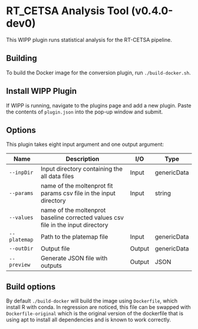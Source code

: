 # RT_CETSA Analysis Tool (v0.4.0-dev0)

This WIPP plugin runs statistical analysis for the RT-CETSA pipeline.

## Building

To build the Docker image for the conversion plugin, run
`./build-docker.sh`.

## Install WIPP Plugin

If WIPP is running, navigate to the plugins page and add a new plugin. Paste the contents of `plugin.json` into the pop-up window and submit.

## Options

This plugin takes eight input argument and one output argument:

| Name            | Description                                        | I/O    | Type        |
|-----------------|----------------------------------------------------|--------|-------------|
| `--inpDir` | Input directory containing the all data files | Input  | genericData |
| `--params` | name of the moltenprot fit params csv file in the input directory | Input  | string      |
| `--values` | name of the moltenprot baseline corrected values csv file in the input directory
| `--platemap` | Path to the platemap file | Input | genericData |
| `--outDir`      | Output file                                        | Output | genericData |
| `--preview`     | Generate JSON file with outputs                    | Output | JSON        |

## Build options

By default `./build-docker` will build the image using `Dockerfile`, which install R with conda.
In regression are noticed, this file can be swapped with `Dockerfile-original` which is the original version
of the dockerfile that is using apt to install all dependencies and is known to work correctly.
